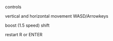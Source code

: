 controls

vertical and horizontal movement
  WASD/Arrowkeys

boost (1.5 speed)
  shift

restart
  R or ENTER
